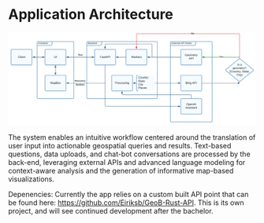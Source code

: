 # Application Architecture

![Text2Map Project Architecture](./svgs/Text2Map%20Project%20Architecture.svg)

The system enables an intuitive workflow centered around the translation of user input into actionable geospatial queries and results. Text-based questions, data uploads, and chat-bot conversations are processed by the back-end, leveraging external APIs and advanced language modeling for context-aware analysis and the generation of informative map-based visualizations.

Depenencies: Currently the app relies on a custom built API point that can be found here: https://github.com/Eiriksb/GeoB-Rust-API. This is its own project, and will see continued development after the bachelor. 
